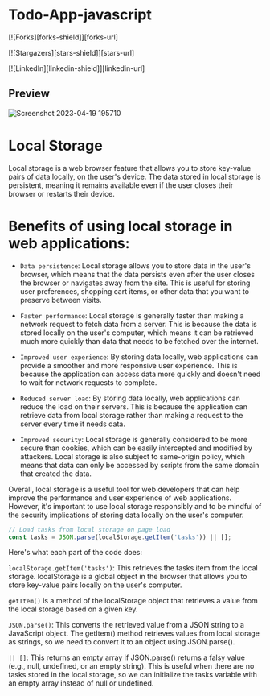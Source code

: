 # Todo-App-javascript

[![Forks][forks-shield]][forks-url]

[![Stargazers][stars-shield]][stars-url]

[![LinkedIn][linkedin-shield]][linkedin-url]

## Preview 

![Screenshot 2023-04-19 195710](https://user-images.githubusercontent.com/83384315/233151057-d05edf29-88bf-42fd-a8d9-3e843359ef35.png)

# Local Storage
Local storage is a web browser feature that allows you to store key-value pairs of data locally, on the user's device. The data stored in local storage is persistent, meaning it remains available even if the user closes their browser or restarts their device.

# Benefits of using local storage in web applications:

- `Data persistence`: Local storage allows you to store data in the user's browser, which means that the data persists even after the user closes the browser or navigates away from the site. This is useful for storing user preferences, shopping cart items, or other data that you want to preserve between visits.

- `Faster performance`: Local storage is generally faster than making a network request to fetch data from a server. This is because the data is stored locally on the user's computer, which means it can be retrieved much more quickly than data that needs to be fetched over the internet.

- `Improved user experience`: By storing data locally, web applications can provide a smoother and more responsive user experience. This is because the application can access data more quickly and doesn't need to wait for network requests to complete.

- `Reduced server load`: By storing data locally, web applications can reduce the load on their servers. This is because the application can retrieve data from local storage rather than making a request to the server every time it needs data.

- `Improved security`: Local storage is generally considered to be more secure than cookies, which can be easily intercepted and modified by attackers. Local storage is also subject to same-origin policy, which means that data can only be accessed by scripts from the same domain that created the data.

Overall, local storage is a useful tool for web developers that can help improve the performance and user experience of web applications. However, it's important to use local storage responsibly and to be mindful of the security implications of storing data locally on the user's computer.

```js
// Load tasks from local storage on page load
const tasks = JSON.parse(localStorage.getItem('tasks')) || [];
```

Here's what each part of the code does:

`localStorage.getItem('tasks')`: This retrieves the tasks item from the local storage. localStorage is a global object in the browser that allows you to store key-value pairs locally on the user's computer. 

`getItem()` is a method of the localStorage object that retrieves a value from the local storage based on a given key.

`JSON.parse()`: This converts the retrieved value from a JSON string to a JavaScript object. The getItem() method retrieves values from local storage as strings, so we need to convert it to an object using JSON.parse().

`|| []`: This returns an empty array if JSON.parse() returns a falsy value (e.g., null, undefined, or an empty string). This is useful when there are no tasks stored in the local storage, so we can initialize the tasks variable with an empty array instead of null or undefined.
